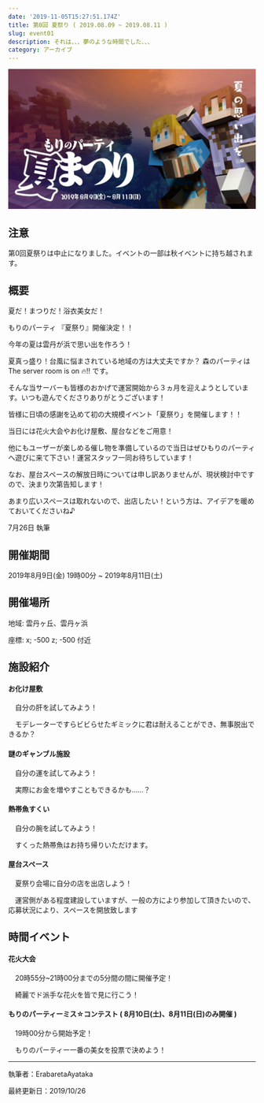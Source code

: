 ```yaml
---
date: '2019-11-05T15:27:51.174Z'
title: 第0回 夏祭り ( 2019.08.09 ~ 2019.08.11 )
slug: event01
description: それは、、、夢のような時間でした、、、
category: アーカイブ
---
```

![](/img/natu.png "また来年会おう！")

## 注意

第0回夏祭りは中止になりました。イベントの一部は秋イベントに持ち越されます。

## 概要

夏だ！まつりだ！浴衣美女だ！

もりのパーティ 『夏祭り』開催決定！！

今年の夏は雲丹が浜で思い出を作ろう！

夏真っ盛り！台風に悩まされている地域の方は大丈夫ですか？ 森のパーティはThe server room is on 🔥‼ です。

そんな当サーバーも皆様のおかげで運営開始から３ヵ月を迎えようとしています。いつも遊んでくださりありがとうございます！

皆様に日頃の感謝を込めて初の大規模イベント「夏祭り」を開催します！！

当日には花火大会やお化け屋敷、屋台などをご用意！

他にもユーザーが楽しめる催し物を準備しているので当日はぜひもりのパーティへ遊びに来て下さい！運営スタッフ一同お待ちしています！

なお、屋台スペースの解放日時については申し訳ありませんが、現状検討中ですので、決まり次第告知します！

あまり広いスペースは取れないので、出店したい！という方は、アイデアを暖めておいてくださいね♪

7月26日 執筆

## 開催期間

2019年8月9日(金) 19時00分 ~ 2019年8月11日(土)

## 開催場所

地域: 雲丹ヶ丘、雲丹ヶ浜

座標: x; -500 z; -500 付近

## 施設紹介

#### お化け屋敷

　自分の肝を試してみよう！

　モデレーターですらビビらせたギミックに君は耐えることができ、無事脱出できるか？

#### 謎のギャンブル施設

　自分の運を試してみよう！

　実際にお金を増やすこともできるかも……？

#### 熱帯魚すくい

　自分の腕を試してみよう！

　すくった熱帯魚はお持ち帰りいただけます。

#### 屋台スペース

　夏祭り会場に自分の店を出店しよう！

　運営側がある程度建設していますが、一般の方により参加して頂きたいので、応募状況により、スペースを開放致します

## 時間イベント

#### 花火大会

　20時55分~21時00分までの5分間の間に開催予定！

　綺麗でド派手な花火を皆で見に行こう！

#### もりのパーティーミス☆コンテスト ( 8月10日(土)、8月11日(日)のみ開催 )

　19時00分から開始予定！

　もりのパーティー一番の美女を投票で決めよう！

- - -

執筆者：ErabaretaAyataka

最終更新日：2019/10/26
